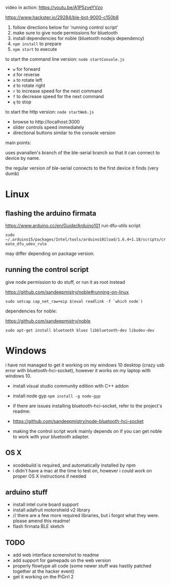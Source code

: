 video in action: https://youtu.be/A1P5zveYVzo

https://www.hackster.io/29284/ble-bot-9000-c150b8

1. follow directions below for 'running control script'
 1. make sure to give node permissions for bluetooth
 1. install dependencies for noble (bluetooth nodejs dependency)
1. `npm install` to prepare
1. `npm start` to execute

to start the command line version: `node startConsole.js`
 - `w` for forward
 - `d` for reverse
 - `a` to rotate left
 - `d` to rotate right
 - `r` to increase speed for the next command
 - `f` to decrease speed for the next command
 - `q` to stop

to start the http version: `node startWeb.js`
 - browse to http://localhost:3000
 - slider controls speed immediately
 - directional buttons similar to the console version

main points:

uses pvanallen's branch of the ble-serial branch so that it can connect to device by name.

the regular version of ble-serial connects to the first device it finds (very dumb)

# Linux
## flashing the arduino firmata
https://www.arduino.cc/en/Guide/Arduino101 run dfu-utils script

`sudo ~/.arduino15/packages/Intel/tools/arduino101load/1.6.4+1.18/scripts/create_dfu_udev_rule`

may differ depending on package version.

## running the control script
give node permission to do stuff, or run it as root instead

https://github.com/sandeepmistry/noble#running-on-linux

``sudo setcap cap_net_raw+eip $(eval readlink -f `which node`)``

dependencies for noble:

https://github.com/sandeepmistry/noble

`sudo apt-get install bluetooth bluez libbluetooth-dev libudev-dev`


# Windows
i have not managed to get it working on my windows 10 desktop (crazy usb error with bluetooth-hci-socket), however it works on my laptop with windows 10.

 - install visual studio community edition with C++ addon
 - install node gyp `npm install -g node-gyp`

 - if there are issues installing bluetooth-hci-socket, refer to the project's readme:
 - https://github.com/sandeepmistry/node-bluetooth-hci-socket

 - making the control script work mainly depends on if you can get noble to work with your bluetooth adapter.


## OS X
 - xcodebuild is required, and automatically installed by npm
 - i didn't have a mac at the time to test on, however i could work on proper OS X instructions if needed

## arduino stuff
 - install intel curie board support
 - install adafruit motorshield v2 library
 - // there are a few more required libraries, but i forgot what they were. please amend this readme!
 - flash firmata BLE sketch

## TODO
 - add web interface screenshot to readme
 - add support for gamepads on the web version
 - properly flowtype all code (some newer stuff was hastily patched together at the hacker event)
 - get it working on the PiGrrl 2
